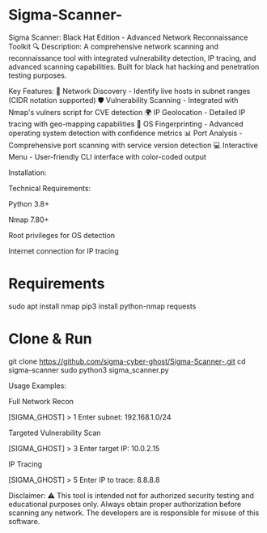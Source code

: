 # Sigma-Scanner-
 Sigma Scanner: Black Hat Edition - Advanced Network Reconnaissance Toolkit 🔍
Description:
A comprehensive network scanning and reconnaissance tool with integrated vulnerability detection, IP tracing, and advanced scanning capabilities. Built for black hat hacking and penetration testing purposes.

Key Features:
🎯 Network Discovery - Identify live hosts in subnet ranges (CIDR notation supported)
🛡️ Vulnerability Scanning - Integrated with Nmap's vulners script for CVE detection
🌍 IP Geolocation - Detailed IP tracing with geo-mapping capabilities
🔧 OS Fingerprinting - Advanced operating system detection with confidence metrics
📊 Port Analysis - Comprehensive port scanning with service version detection
💻 Interactive Menu - User-friendly CLI interface with color-coded output

Installation:

Technical Requirements:

Python 3.8+

Nmap 7.80+

Root privileges for OS detection

Internet connection for IP tracing

# Requirements
sudo apt install nmap
pip3 install python-nmap requests

# Clone & Run
git clone https://github.com/sigma-cyber-ghost/Sigma-Scanner-.git
cd sigma-scanner
sudo python3 sigma_scanner.py

Usage Examples:

Full Network Recon

[SIGMA_GHOST] > 1
Enter subnet: 192.168.1.0/24

Targeted Vulnerability Scan

[SIGMA_GHOST] > 3
Enter target IP: 10.0.2.15

IP Tracing

[SIGMA_GHOST] > 5
Enter IP to trace: 8.8.8.8

Disclaimer:
⚠️ This tool is intended not for authorized security testing and educational purposes only. Always obtain proper authorization before scanning any network. The developers are is responsible for misuse of this software.
